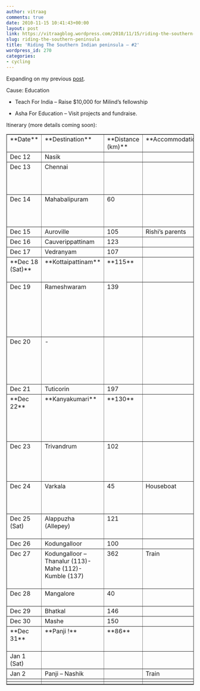 ```yaml
---
author: vitraag
comments: true
date: 2010-11-15 10:41:43+00:00
layout: post
link: https://vitraagblog.wordpress.com/2010/11/15/riding-the-southern-peninsula/
slug: riding-the-southern-peninsula
title: 'Riding The Southern Indian peninsula – #2'
wordpress_id: 270
categories:
- cycling
---
```


Expanding on my previous [post](~/2010/08/biking-along-the-indian-peninsula/).

Cause: Education




    
  * Teach For India – Raise $10,000 for Milind’s fellowship

    
  * Asha For Education – Visit projects and fundraise.



Itinerary (more details coming soon):




<table cellpadding="2" width="877" align="center" cellspacing="0" border="1" >
<tbody >
<tr >

<td width="80" valign="top" >**Date**
</td>

<td width="192" valign="top" >**Destination**
</td>

<td width="86" valign="top" >**Distance (km)**
</td>

<td width="134" valign="top" >**Accommodation**
</td>

<td width="383" valign="top" >**Notes**
</td>
</tr>
<tr >

<td width="80" valign="top" >Dec 12
</td>

<td width="192" valign="top" >Nasik
</td>

<td width="86" valign="top" >
</td>

<td width="134" valign="top" >
</td>

<td width="383" valign="top" >
</td>
</tr>
<tr >

<td width="80" valign="top" >Dec 13
</td>

<td width="192" valign="top" >Chennai
</td>

<td width="86" valign="top" >
</td>

<td width="134" valign="top" >
</td>

<td width="383" valign="top" >Train from Nashik to Chennai and carry bike.
</td>
</tr>
<tr >

<td width="80" valign="top" >Dec 14
</td>

<td width="192" valign="top" >Mahabalipuram
</td>

<td width="86" valign="top" >60
</td>

<td width="134" valign="top" >
</td>

<td width="383" valign="top" >Keeping this as safety, can also do it the day I arrive.
</td>
</tr>
<tr >

<td width="80" valign="top" >Dec 15
</td>

<td width="192" valign="top" >Auroville
</td>

<td width="86" valign="top" >105
</td>

<td width="134" valign="top" >Rishi’s parents
</td>

<td width="383" valign="top" >Cross Kaveri!
</td>
</tr>
<tr >

<td width="80" valign="top" >Dec 16
</td>

<td width="192" valign="top" >Cauverippattinam
</td>

<td width="86" valign="top" >123
</td>

<td width="134" valign="top" >
</td>

<td width="383" valign="top" >
</td>
</tr>
<tr >

<td width="80" valign="top" >Dec 17
</td>

<td width="192" valign="top" >Vedranyam
</td>

<td width="86" valign="top" >107
</td>

<td width="134" valign="top" >
</td>

<td width="383" valign="top" >
</td>
</tr>
<tr >

<td width="80" valign="top" >**Dec 18 (Sat)**
</td>

<td width="192" valign="top" >**Kottaipattinam**
</td>

<td width="86" valign="top" >**115**
</td>

<td width="134" valign="top" >
</td>

<td width="383" valign="top" >**1 more person joins here.**
</td>
</tr>
<tr >

<td width="80" valign="top" >Dec 19
</td>

<td width="192" valign="top" >Rameshwaram
</td>

<td width="86" valign="top" >139
</td>

<td width="134" valign="top" >
</td>

<td width="383" valign="top" >Advise from riders seems not to miss this ride, so canning Madurai for now :-(
</td>
</tr>
<tr >

<td width="80" valign="top" >Dec 20
</td>

<td width="192" valign="top" >-
</td>

<td width="86" valign="top" >
</td>

<td width="134" valign="top" >
</td>

<td width="383" valign="top" >Holding this as safety, might stay in rameshwaram or ride to next town
</td>
</tr>
<tr >

<td width="80" valign="top" >Dec 21
</td>

<td width="192" valign="top" >Tuticorin
</td>

<td width="86" valign="top" >197
</td>

<td width="134" valign="top" >
</td>

<td width="383" valign="top" >
</td>
</tr>
<tr >

<td width="80" valign="top" >**Dec 22**
</td>

<td width="192" valign="top" >**Kanyakumari**
</td>

<td width="86" valign="top" >**130**
</td>

<td width="134" valign="top" >
</td>

<td width="383" valign="top" >**2 more people join here. **Checkout the windmill farm.
</td>
</tr>
<tr >

<td width="80" valign="top" >Dec 23
</td>

<td width="192" valign="top" >Trivandrum
</td>

<td width="86" valign="top" >102
</td>

<td width="134" valign="top" >
</td>

<td width="383" valign="top" >Other option is also Kovalam (15km before Trivandrum)
</td>
</tr>
<tr >

<td width="80" valign="top" >Dec 24
</td>

<td width="192" valign="top" >Varkala
</td>

<td width="86" valign="top" >45
</td>

<td width="134" valign="top" >Houseboat
</td>

<td width="383" valign="top" >Stay in the houseboat and enjoy Christmas eve
</td>
</tr>
<tr >

<td width="80" valign="top" >Dec 25 (Sat)
</td>

<td width="192" valign="top" >Alappuzha (Allepey)
</td>

<td width="86" valign="top" >121
</td>

<td width="134" valign="top" >
</td>

<td width="383" valign="top" >Some ferry travel involved.
</td>
</tr>
<tr >

<td width="80" valign="top" >Dec 26
</td>

<td width="192" valign="top" >Kodungalloor
</td>

<td width="86" valign="top" >100
</td>

<td width="134" valign="top" >
</td>

<td width="383" valign="top" >
</td>
</tr>
<tr >

<td width="80" valign="top" >Dec 27
</td>

<td width="192" valign="top" >Kodungalloor – Thanalur (113)- Mahe (112)- Kumble (137)
</td>

<td width="86" valign="top" >362
</td>

<td width="134" valign="top" >Train
</td>

<td width="383" valign="top" >Take Kerala Express so that we can get to Goa in time :).
</td>
</tr>
<tr >

<td width="80" valign="top" >Dec 28
</td>

<td width="192" valign="top" >Mangalore
</td>

<td width="86" valign="top" >40
</td>

<td width="134" valign="top" >
</td>

<td width="383" valign="top" >See Mangalore
</td>
</tr>
<tr >

<td width="80" valign="top" >Dec 29
</td>

<td width="192" valign="top" >Bhatkal
</td>

<td width="86" valign="top" >146
</td>

<td width="134" valign="top" >
</td>

<td width="383" valign="top" >
</td>
</tr>
<tr >

<td width="80" valign="top" >Dec 30
</td>

<td width="192" valign="top" >Mashe
</td>

<td width="86" valign="top" >150
</td>

<td width="134" valign="top" >
</td>

<td width="383" valign="top" >
</td>
</tr>
<tr >

<td width="80" valign="top" >**Dec 31**
</td>

<td width="192" valign="top" >**Panji !**
</td>

<td width="86" valign="top" >**86**
</td>

<td width="134" valign="top" >
</td>

<td width="383" valign="top" >**Celebration new year in Panji**
</td>
</tr>
<tr >

<td width="80" valign="top" >Jan 1  (Sat)
</td>

<td width="192" valign="top" >
</td>

<td width="86" valign="top" >
</td>

<td width="134" valign="top" >
</td>

<td width="383" valign="top" >
</td>
</tr>
<tr >

<td width="80" valign="top" >Jan 2
</td>

<td width="192" valign="top" >Panji – Nashik
</td>

<td width="86" valign="top" >
</td>

<td width="134" valign="top" >Train
</td>

<td width="383" valign="top" >
</td>
</tr>
<tr >

<td width="80" valign="top" >
</td>

<td width="192" valign="top" >
</td>

<td width="86" valign="top" >
</td>

<td width="134" valign="top" >
</td>

<td width="383" valign="top" >
</td>
</tr>
<tr >

<td width="80" valign="top" >
</td>

<td width="192" valign="top" >
</td>

<td width="86" valign="top" >
</td>

<td width="134" valign="top" >
</td>

<td width="383" valign="top" >
</td>
</tr>
</tbody>
</table>


